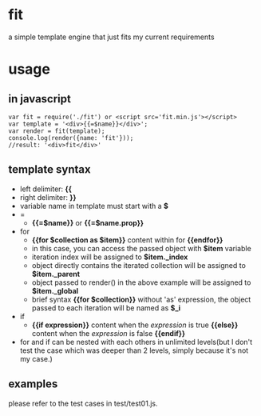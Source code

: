 # fit
a simple template engine that just fits my current requirements

# usage
## in javascript
```
var fit = require('./fit') or <script src='fit.min.js'></script>
var template = '<div>{{=$name}}</div>';
var render = fit(template);
console.log(render({name: 'fit'}));
//result: '<div>fit</div>'
```

## template syntax
* left delimiter: **{{**
* right delimiter: **}}**
* variable name in template must start with a **$**
* =
  * **{{=$name}}** or **{{=$name.prop}}**
* for
  * **{{for $collection as $item}}** content within for **{{endfor}}**
  * in this case, you can access the passed object with **$item** variable
  * iteration index will be assigned to **$item._index**
  * object directly contains the iterated collection will be assigned to **$item._parent**
  * object passed to render() in the above example will be assigned to **$item._global**
  * brief syntax **{{for $collection}}** without 'as' expression, the object passed to each iteration will be named as **$_i**
* if
  * **{{if expression}}** content when the *expression* is true **{{else}}** content when the *expression* is false **{{endif}}**
* for and if can be nested with each others in unlimited levels(but I don't test the case which was deeper than 2 levels, simply because it's not my case.)
  
## examples
please refer to the test cases in test/test01.js.
